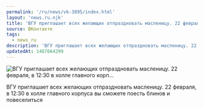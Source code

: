 ```yaml
---
permalink: '/ru/news/vk-3895/index.html'
layout: 'news.ru.njk'
title: 'ВГУ приглашает всех желающих отпраздновать масленицу. 22 февраля, в 12:30 в холле главного корп'
source: ВКонтакте
tags:
  - news_ru
description: 'ВГУ приглашает всех желающих отпраздновать масленицу. 22 февраля, в 12:30 в холле главного корп…'
updatedAt: 1487664299
---
```

![ВГУ приглашает всех желающих отпраздновать масленицу. 22 февраля, в 12:30 в холле главного корп…](https://sun9-13.userapi.com/impf/c638124/v638124186/224b3/9kE3i8qQsKs.jpg?size=1280x853&quality=96&proxy=1&sign=52c18463eb1bbc38fdd78aac77f28bd8&c_uniq_tag=zVkI_eh_8un7vKxh8MG6_Xy9_E_G3bzTeaXmSRiuHaI&type=album)

ВГУ приглашает всех желающих отпраздновать масленицу. 22 февраля, в 12:30 в холле главного корпуса вы сможете поесть блинов и повеселиться
